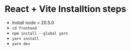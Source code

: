 # React + Vite Installtion steps

- Install node > 20.5.0
- `cd frontend`
- `npm install --global yarn`
- `yarn install`
- `yarn dev`